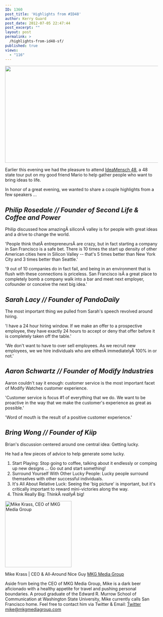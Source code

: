 ```yaml
---
ID: 1360
post_title: 'Highlights from #ID48'
author: Kerry Guard
post_date: 2012-07-05 22:47:44
post_excerpt: ""
layout: post
permalink: >
  /highlights-from-id48-sf/
published: true
views:
  - "116"
---
```

<p style="text-align: center;"><img class="aligncenter  wp-image-1363" title="IdeaMensch #ID48" src="http://mkgmediagroup.com/wp-content/uploads/2012/07/Screen-Shot-2012-07-05-at-10.44.41-PM.png" alt="" width="533" height="319" /></p>
Earlier this evening we had the pleasure to attend <a href="http://ideamensch.com/san-francisco/" target="_blank">IdeaMensch 48</a>, a 48 state tour put on my good friend Mario to help gather people who want to bring ideas to life.

In honor of a great evening, we wanted to share a couple highlights from a few speakers ...
<h2><strong><em>Philip Rosedale // Founder of Second Life &amp; Coffee and Power</em></strong></h2>
Philip discussed how amazingÂ siliconÂ valley is for people with great ideas and a drive to change the world.

'People think thatÂ entrepreneursÂ are crazy, but in fact starting a company in San Francisco is a safe bet. There is 10 times the start up density of other American cities here in Silicon Valley -- that's 5 times better than New York City and 3 times better than Seattle.'

'9 out of 10 companies do in fact fail, and being in an environment that is flush with these connections is priceless. San Francisco isÂ a great place to completely bomb a company walk into a bar and meet next employer, cofounder or conceive the next big idea.'
<h2><strong><em>Sarah Lacy // Founder of PandoDaily</em></strong></h2>
The most important thing we pulled from Sarah's speech revolved around hiring.

'I have a 24 hour hiring window. If we make an offer to a prospective employee, they have exactly 24 hours to accept or deny that offer before it is completely taken off the table.'

'We don't want to have to over sell employees. As we recruit new employees, we we hire individuals who are eitherÂ immediatelyÂ 100% in or not.'
<h2><strong><em>Aaron Schwartz // Founder of Modify Industries</em></strong></h2>
Aaron couldn't say it enough: customer service is the most important facet of Modify Watches customer experience.

'Customer service is focus #1 of everything that we do. We want to be proactive in the way that we make the customer's experience as great as possible.'

'Word of mouth is the result of a positive customer experience.'
<h2><strong><em>Bring Wong // Founder of Kiip</em></strong></h2>
Brian's discussion centered around one central idea: Getting lucky.

He had a few pieces of advice to help generate some lucky.
<ol>
	<li>Start Playing: Stop going to coffee, talking about it endlessly or comping up new designs ... Go out and start something!</li>
	<li>Surround Yourself With Other Lucky People: Lucky people surround themselves with other successful individuals.</li>
	<li>It's All About Relative Luck: Seeing the 'big picture' is important, but it's critically important to reward mini-victories along the way.</li>
	<li>Think Really Big: ThinkÂ <em>reallyÂ </em>big!</li>
</ol>

<img src="http://mkgmediagroup.com/wp-content/uploads/2011/08/mk_median_bw_head.jpeg" alt="Mike Krass, CEO of MKG Media Group" width="219" height="218" class="alignleft size-full wp-image-1794" />

<span itemprop="jobTitle">Mike Krass | CEO & All-Around Nice Guy</span>
<a href="http://www.mkgmediagroup.com" itemprop="url">MKG Media Group</a>
</span>

Aside from being the CEO of MKG Media Group, Mike is a dark beer aficionado with a healthy appetite for travel and pushing personal boundaries. A proud graduate of the Edward R. Murrow School of Communication at Washington State University, Mike currently calls San Francisco home. Feel free to contact him via Twitter & Email:
<a href="http://www.twitter.com/mikekrass" itemprop="url">Twitter</a>
<a href="mailto:mike@mkgmediagroup.com" itemprop="email">mike@mkgmediagroup.com</a>
</div>